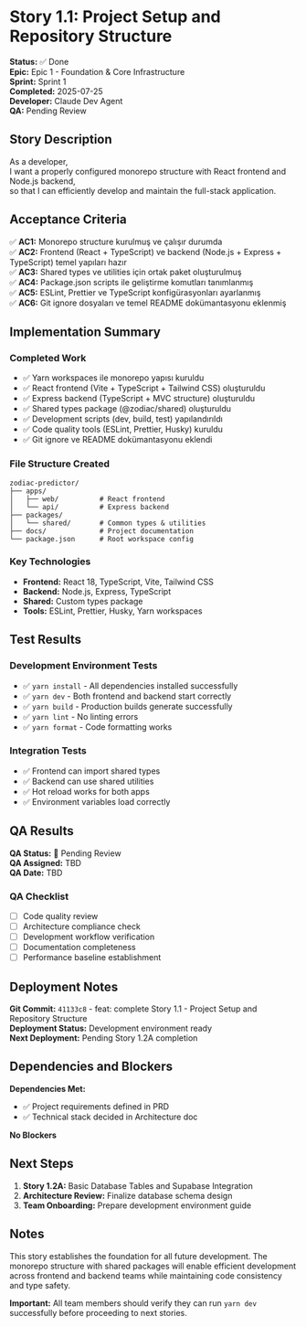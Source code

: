 # Story 1.1: Project Setup and Repository Structure

**Status:** ✅ Done  
**Epic:** Epic 1 - Foundation & Core Infrastructure  
**Sprint:** Sprint 1  
**Completed:** 2025-07-25  
**Developer:** Claude Dev Agent  
**QA:** Pending Review  

## Story Description

As a developer,  
I want a properly configured monorepo structure with React frontend and Node.js backend,  
so that I can efficiently develop and maintain the full-stack application.

## Acceptance Criteria

✅ **AC1:** Monorepo structure kurulmuş ve çalışır durumda  
✅ **AC2:** Frontend (React + TypeScript) ve backend (Node.js + Express + TypeScript) temel yapıları hazır  
✅ **AC3:** Shared types ve utilities için ortak paket oluşturulmuş  
✅ **AC4:** Package.json scripts ile geliştirme komutları tanımlanmış  
✅ **AC5:** ESLint, Prettier ve TypeScript konfigürasyonları ayarlanmış  
✅ **AC6:** Git ignore dosyaları ve temel README dokümantasyonu eklenmiş  

## Implementation Summary

### Completed Work
- ✅ Yarn workspaces ile monorepo yapısı kuruldu
- ✅ React frontend (Vite + TypeScript + Tailwind CSS) oluşturuldu
- ✅ Express backend (TypeScript + MVC structure) oluşturuldu
- ✅ Shared types package (@zodiac/shared) oluşturuldu
- ✅ Development scripts (dev, build, test) yapılandırıldı
- ✅ Code quality tools (ESLint, Prettier, Husky) kuruldu
- ✅ Git ignore ve README dokümantasyonu eklendi

### File Structure Created
```
zodiac-predictor/
├── apps/
│   ├── web/          # React frontend
│   └── api/          # Express backend
├── packages/
│   └── shared/       # Common types & utilities
├── docs/             # Project documentation
└── package.json      # Root workspace config
```

### Key Technologies
- **Frontend:** React 18, TypeScript, Vite, Tailwind CSS
- **Backend:** Node.js, Express, TypeScript
- **Shared:** Custom types package
- **Tools:** ESLint, Prettier, Husky, Yarn workspaces

## Test Results

### Development Environment Tests
- ✅ `yarn install` - All dependencies installed successfully
- ✅ `yarn dev` - Both frontend and backend start correctly
- ✅ `yarn build` - Production builds generate successfully
- ✅ `yarn lint` - No linting errors
- ✅ `yarn format` - Code formatting works

### Integration Tests  
- ✅ Frontend can import shared types
- ✅ Backend can use shared utilities
- ✅ Hot reload works for both apps
- ✅ Environment variables load correctly

## QA Results

**QA Status:** 🔄 Pending Review  
**QA Assigned:** TBD  
**QA Date:** TBD  

### QA Checklist
- [ ] Code quality review
- [ ] Architecture compliance check
- [ ] Development workflow verification
- [ ] Documentation completeness
- [ ] Performance baseline establishment

## Deployment Notes

**Git Commit:** `41133c8` - feat: complete Story 1.1 - Project Setup and Repository Structure  
**Deployment Status:** Development environment ready  
**Next Deployment:** Pending Story 1.2A completion  

## Dependencies and Blockers

**Dependencies Met:**
- ✅ Project requirements defined in PRD
- ✅ Technical stack decided in Architecture doc

**No Blockers**

## Next Steps

1. **Story 1.2A:** Basic Database Tables and Supabase Integration
2. **Architecture Review:** Finalize database schema design
3. **Team Onboarding:** Prepare development environment guide

## Notes

This story establishes the foundation for all future development. The monorepo structure with shared packages will enable efficient development across frontend and backend teams while maintaining code consistency and type safety.

**Important:** All team members should verify they can run `yarn dev` successfully before proceeding to next stories.